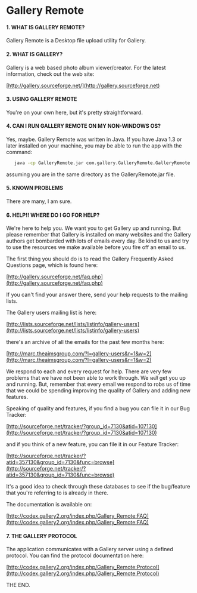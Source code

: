 # Gallery Remote

  
#### 1. WHAT IS GALLERY REMOTE?

Gallery Remote is a Desktop file upload utility for Gallery. 


#### 2. WHAT IS GALLERY?

Gallery is a web based photo album viewer/creator.  For the latest
information, check out the web site:

  [http://gallery.sourceforge.net/](http://gallery.sourceforge.net)
    
    
#### 3. USING GALLERY REMOTE

You're on your own here, but it's pretty straightforward.


#### 4. CAN I RUN GALLERY REMOTE ON MY NON-WINDOWS OS?

Yes, maybe. Gallery Remote was written in Java. If you have Java 1.3 or later
installed on your machine, you may be able to run the app with the command:

```bash
   java -cp GalleryRemote.jar com.gallery.GalleryRemote.GalleryRemote
```	
assuming you are in the same directory as the GalleryRemote.jar file.

    
#### 5. KNOWN PROBLEMS

There are many, I am sure.


#### 6. HELP!!  WHERE DO I GO FOR HELP?

We're here to help you.  We want you to get Gallery up and running.
But please remember that Gallery is installed on many websites and
the Gallery authors get bombarded with lots of emails every day.
Be kind to us and try to use the resources we make available before
you fire off an email to us.

The first thing you should do is to read the Gallery Frequently
Asked Questions page, which is found here:

  [http://gallery.sourceforge.net/faq.php](http://gallery.sourceforge.net/faq.php)

If you can't find your answer there, send your help requests to the
mailing lists.

The Gallery users mailing list is here:

  [http://lists.sourceforge.net/lists/listinfo/gallery-users](http://lists.sourceforge.net/lists/listinfo/gallery-users)

there's an archive of all the emails for the past few months here:

  [http://marc.theaimsgroup.com/?l=gallery-users&r=1&w=2](http://marc.theaimsgroup.com/?l=gallery-users&r=1&w=2)

We respond to each and every request for help.  There are very few
problems that we have not been able to work through.  We *will* get
you up and running.  But, remember that every email we respond to robs
us of time that we could be spending improving the quality of Gallery
and adding new features.

Speaking of quality and features, if you find a bug you can file
it in our Bug Tracker:

  [http://sourceforge.net/tracker/?group_id=7130&atid=107130](http://sourceforge.net/tracker/?group_id=7130&atid=107130)

and if you think of a new feature, you can file it in our Feature
Tracker:

  [http://sourceforge.net/tracker/?atid=357130&group_id=7130&func=browse](http://sourceforge.net/tracker/?atid=357130&group_id=7130&func=browse)

It's a good idea to check through these databases to see if the
bug/feature that you're referring to is already in there.

The documentation is available on:

  [http://codex.gallery2.org/index.php/Gallery_Remote:FAQ](http://codex.gallery2.org/index.php/Gallery_Remote:FAQ)


#### 7. THE GALLERY PROTOCOL

The application communicates with a Gallery server using a defined protocol.
You can find the protocol documentation here:

  [http://codex.gallery2.org/index.php/Gallery_Remote:Protocol](http://codex.gallery2.org/index.php/Gallery_Remote:Protocol)

THE END.
